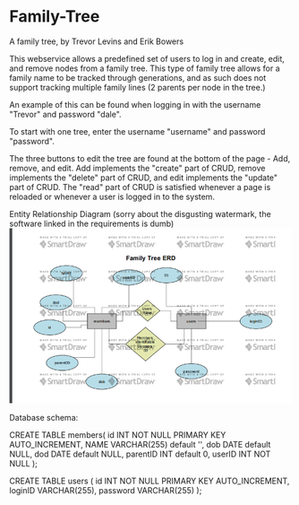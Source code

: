 # Family-Tree

A family tree, by Trevor Levins and Erik Bowers

This webservice allows a predefined set of users to log in and create, edit, and remove nodes from a family tree. This type of family tree allows for a family name to be tracked through generations, and as such does not support tracking multiple family lines (2 parents per node in the tree.)

An example of this can be found when logging in with the username "Trevor" and password "dale".

To start with one tree, enter the username "username" and password "password".

The three buttons to edit the tree are found at the bottom of the page - Add, remove, and edit. Add implements the "create" part of CRUD, remove implements the "delete" part of CRUD, and edit implements the "update" part of CRUD. The "read" part of CRUD is satisfied whenever a page is reloaded or whenever a user is logged in to the system.

Entity Relationship Diagram (sorry about the disgusting watermark, the software linked in the requirements is dumb)
![ERD](https://github.com/Trev-Lev/Family-Tree/blob/master/dev2/ERD.png "ERD Diagram")

Database schema:

CREATE TABLE members(
  id INT NOT NULL PRIMARY KEY AUTO_INCREMENT,
  NAME VARCHAR(255) default '',
  dob DATE default NULL,
  dod DATE default NULL,
  parentID INT default 0,
  userID INT NOT NULL
);

CREATE TABLE users (
  id INT NOT NULL PRIMARY KEY AUTO_INCREMENT,
  loginID VARCHAR(255),
  password VARCHAR(255)
);

